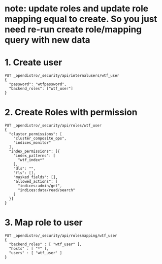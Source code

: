 # note: update roles and update role mapping equal to create. So you just need re-run create role/mapping query with new data 

# 1. Create user
```
PUT _opendistro/_security/api/internalusers/wtf_user
{
  "password": "wtfpassword",
  "backend_roles": ["wtf_user"]
}
```

# 2. Create Roles with permission
```
PUT _opendistro/_security/api/roles/wtf_user
{
  "cluster_permissions": [
    "cluster_composite_ops",
    "indices_monitor"
  ],
  "index_permissions": [{
    "index_patterns": [
      "wtf_index*"
    ],
    "dls": "",
    "fls": [],
    "masked_fields": [],
    "allowed_actions": [
      "indices:admin/get",
      "indices:data/read/search"
    ]
  }]
}
```

# 3. Map role to user
```
PUT _opendistro/_security/api/rolesmapping/wtf_user
{
  "backend_roles" : [ "wtf_user" ],
  "hosts" : [ "*" ],
  "users" : [ "wtf_user" ]
}
```

